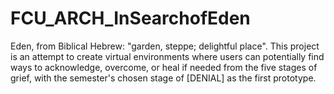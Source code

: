 # FCU_ARCH_InSearchofEden
 
Eden, from Biblical Hebrew: "garden, steppe; delightful place".
This project is an attempt to create virtual environments where users can potentially find ways to acknowledge, overcome, or heal if needed from the five stages of grief, with the semester's chosen stage of [DENIAL] as the first prototype.
